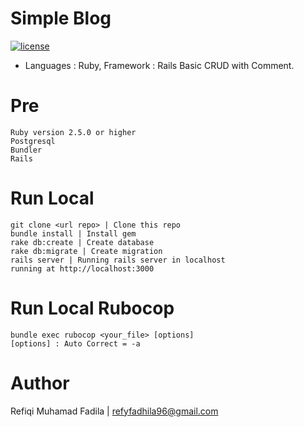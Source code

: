 # Simple Blog
 [![license](https://img.shields.io/github/license/mashape/apistatus.svg)]() 
- Languages : Ruby, Framework : Rails
Basic CRUD with Comment.  

# Pre
    Ruby version 2.5.0 or higher
    Postgresql
    Bundler
    Rails

# Run Local
  
    git clone <url repo> | Clone this repo
    bundle install | Install gem
    rake db:create | Create database
    rake db:migrate | Create migration
    rails server | Running rails server in localhost
    running at http://localhost:3000

# Run Local Rubocop
  
  
    bundle exec rubocop <your_file> [options]
    [options] : Auto Correct = -a
    


# Author
Refiqi Muhamad Fadila | refyfadhila96@gmail.com